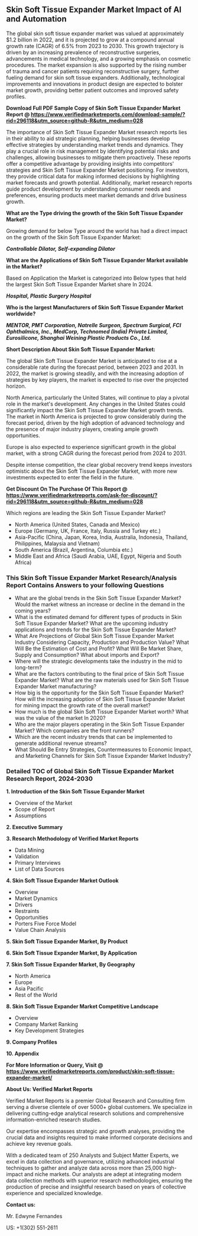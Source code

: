 <h2>Skin Soft Tissue Expander Market Impact of AI and Automation</h2><p>The global skin soft tissue expander market was valued at approximately $1.2 billion in 2022, and it is projected to grow at a compound annual growth rate (CAGR) of 6.5% from 2023 to 2030. This growth trajectory is driven by an increasing prevalence of reconstructive surgeries, advancements in medical technology, and a growing emphasis on cosmetic procedures. The market expansion is also supported by the rising number of trauma and cancer patients requiring reconstructive surgery, further fueling demand for skin soft tissue expanders. Additionally, technological improvements and innovations in product design are expected to bolster market growth, providing better patient outcomes and improved safety profiles.</pt</p><p id="" class=""><strong>Download Full PDF Sample Copy of Skin Soft Tissue Expander Market Report @ <a href="https://www.verifiedmarketreports.com/download-sample/?rid=296118&utm_source=github-R&utm_medium=028" target="_blank">https://www.verifiedmarketreports.com/download-sample/?rid=296118&utm_source=github-R&utm_medium=028</a></strong></p><p>The importance of&nbsp;Skin Soft Tissue Expander Market research reports lies in their ability to aid strategic planning, helping businesses develop effective strategies by understanding market trends and dynamics. They play a crucial role in risk management by identifying potential risks and challenges, allowing businesses to mitigate them proactively. These reports offer a competitive advantage by providing insights into competitors' strategies and Skin Soft Tissue Expander Market positioning. For investors, they provide critical data for making informed decisions by highlighting market forecasts and growth potential. Additionally, market research reports guide product development by understanding consumer needs and preferences, ensuring products meet market demands and drive business growth.</p><p><strong>What are the&nbsp;Type driving the growth of the Skin Soft Tissue Expander Market?</strong></p><p id="" class="">Growing demand for below Type around the world has had a direct impact on the growth of the Skin Soft Tissue Expander Market:</p><em><strong>Controllable Dilator, Self-expanding Dilator</strong></em></p><strong>What are the&nbsp;Applications&nbsp;of Skin Soft Tissue Expander Market available in the Market?</strong></p><p id="" class="">Based on Application the Market is categorized into Below types that held the largest Skin Soft Tissue Expander Market share In 2024.</p><em><strong>Hospital, Plastic Surgery Hospital</strong></em></p><strong>Who is the largest Manufacturers of Skin Soft Tissue Expander Market worldwide?</strong></p><p><em><strong>MENTOR, PMT Corporation, Natrelle Surgeon, Spectrum Surgical, FCI Ophthalmics, Inc., MedCorp, Technomed (India) Private Limited, Eurosilicone, Shanghai Weining Plastic Products Co., Ltd.</strong></em></p><p id="" class=""><strong>Short Description About Skin Soft Tissue Expander Market:</strong></p><p>The global Skin Soft Tissue Expander Market is anticipated to rise at a considerable rate during the forecast period, between 2023 and 2031. In 2022, the market is growing steadily, and with the increasing adoption of strategies by key players, the market is expected to rise over the projected horizon.</p><p>North America, particularly the United States, will continue to play a pivotal role in the market's development. Any changes in the United States could significantly impact the Skin Soft Tissue Expander Market growth trends. The market in North America is projected to grow considerably during the forecast period, driven by the high adoption of advanced technology and the presence of major industry players, creating ample growth opportunities.</p><p>Europe is also expected to experience significant growth in the global market, with a strong CAGR during the forecast period from 2024 to 2031.</p><p>Despite intense competition, the clear global recovery trend keeps investors optimistic about the Skin Soft Tissue Expander Market, with more new investments expected to enter the field in the future.</p><p id="" class=""><strong>Get Discount On The Purchase Of This Report @ <a href="https://www.verifiedmarketreports.com/ask-for-discount/?rid=296118&utm_source=github-R&utm_medium=028" target="_blank">https://www.verifiedmarketreports.com/ask-for-discount/?rid=296118&utm_source=github-R&utm_medium=028</a></strong></p>Which regions are leading the Skin Soft Tissue Expander Market?</p><ul><li>North America (United States, Canada and Mexico)</li><li>Europe (Germany, UK, France, Italy, Russia and Turkey etc.)</li><li>Asia-Pacific (China, Japan, Korea, India, Australia, Indonesia, Thailand, Philippines, Malaysia and Vietnam)</li><li>South America (Brazil, Argentina, Columbia etc.)</li><li>Middle East and Africa (Saudi Arabia, UAE, Egypt, Nigeria and South Africa)</li></ul><h3 id="" class="">This Skin Soft Tissue Expander Market Research/Analysis Report Contains Answers to your following Questions</h3><ul><li>What are the global trends in the Skin Soft Tissue Expander Market? Would the market witness an increase or decline in the demand in the coming years?</li><li>What is the estimated demand for different types of products in Skin Soft Tissue Expander Market? What are the upcoming industry applications and trends for the Skin Soft Tissue Expander Market?</li><li>What Are Projections of Global Skin Soft Tissue Expander Market Industry Considering Capacity, Production and Production Value? What Will Be the Estimation of Cost and Profit? What Will Be Market Share, Supply and Consumption? What about imports and Export?</li><li>Where will the strategic developments take the industry in the mid to long-term?</li><li>What are the factors contributing to the final price of Skin Soft Tissue Expander Market? What are the raw materials used for Skin Soft Tissue Expander Market manufacturing?</li><li>How big is the opportunity for the Skin Soft Tissue Expander Market? How will the increasing adoption of Skin Soft Tissue Expander Market for mining impact the growth rate of the overall market?</li><li>How much is the global Skin Soft Tissue Expander Market worth? What was the value of the market In 2020?</li><li>Who are the major players operating in the Skin Soft Tissue Expander Market? Which companies are the front runners?</li><li>Which are the recent industry trends that can be implemented to generate additional revenue streams?</li><li>What Should Be Entry Strategies, Countermeasures to Economic Impact, and Marketing Channels for Skin Soft Tissue Expander Market Industry?</li></ul><h3 id="" class="">Detailed TOC of Global Skin Soft Tissue Expander Market Research Report, 2024-2030</h3><p id="" class=""><strong>1. Introduction of the Skin Soft Tissue Expander Market</strong></p><ul><li>Overview of the Market</li><li>Scope of Report</li><li>Assumptions</li></ul><p id="" class=""><strong>2. Executive Summary</strong></p><p id="" class=""><strong>3. Research Methodology of Verified Market Reports</strong></p><ul><li>Data Mining</li><li>Validation</li><li>Primary Interviews</li><li>List of Data Sources</li></ul><p id="" class=""><strong>4. Skin Soft Tissue Expander Market Outlook</strong></p><ul><li>Overview</li><li>Market Dynamics</li><li>Drivers</li><li>Restraints</li><li>Opportunities</li><li>Porters Five Force Model</li><li>Value Chain Analysis</li></ul><p id="" class=""><strong>5. Skin Soft Tissue Expander Market, By Product</strong></p><p id="" class=""><strong>6. Skin Soft Tissue Expander Market, By Application</strong></p><p id="" class=""><strong>7. Skin Soft Tissue Expander Market, By Geography</strong></p><ul><li>North America</li><li>Europe</li><li>Asia Pacific</li><li>Rest of the World</li></ul><p id="" class=""><strong>8. Skin Soft Tissue Expander Market Competitive Landscape</strong></p><ul><li>Overview</li><li>Company Market Ranking</li><li>Key Development Strategies</li></ul><p id="" class=""><strong>9. Company Profiles</strong></p><p id="" class=""><strong>10. Appendix</strong></p><p id="" class=""><strong>For More Information or Query, Visit @ <a href="https://www.verifiedmarketreports.com/product/skin-soft-tissue-expander-market/" target="_blank">https://www.verifiedmarketreports.com/product/skin-soft-tissue-expander-market/</a></strong></p><p id="" class=""><strong>About Us: Verified Market Reports</strong></p><p id="" class="">Verified Market Reports is a premier Global Research and Consulting firm serving a diverse clientele of over 5000+ global customers. We specialize in delivering cutting-edge analytical research solutions and comprehensive information-enriched research studies.</p><p id="" class="">Our expertise encompasses strategic and growth analyses, providing the crucial data and insights required to make informed corporate decisions and achieve key revenue goals.</p><p id="" class="">With a dedicated team of 250 Analysts and Subject Matter Experts, we excel in data collection and governance, utilizing advanced industrial techniques to gather and analyze data across more than 25,000 high-impact and niche markets. Our analysts are adept at integrating modern data collection methods with superior research methodologies, ensuring the production of precise and insightful research based on years of collective experience and specialized knowledge.</p><p id="" class=""><strong>Contact us:</strong></p><p id="" class="">Mr. Edwyne Fernandes</p><p id="" class="">US: +1(302) 551-2611</p>